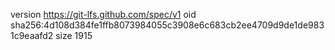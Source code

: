 version https://git-lfs.github.com/spec/v1
oid sha256:4d108d384fe1ffb8073984055c3908e6c683cb2ee4709d9de1de9831c9eaafd2
size 1915
